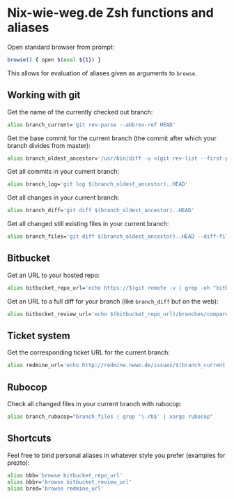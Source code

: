 Nix-wie-weg.de Zsh functions and aliases
==========

Open standard browser from prompt:

```bash
browse() { open $(eval ${1}) }
```

This allows for evaluation of aliases given as arguments to `browse`.

Working with git
----------------
Get the name of the currently checked out branch:
```bash
alias branch_current='git rev-parse --abbrev-ref HEAD'
```

Get the base commit for the current branch (the commit after which your branch divides from master):
```bash
alias branch_oldest_ancestor='/usr/bin/diff -u <(git rev-list --first-parent master) <(git rev-list --first-parent HEAD) | sed -ne "s/^ //p" | head -1'
```

Get all commits in your current branch:
```bash
alias branch_log='git log $(branch_oldest_ancestor)..HEAD'
```

Get all changes in your current branch:
```bash
alias branch_diff='git diff $(branch_oldest_ancestor)..HEAD'
```

Get all changed still existing files in your current branch:
```bash
alias branch_files='git diff $(branch_oldest_ancestor)..HEAD --diff-filter=ACMR --name-only --oneline'
```

Bitbucket
---------

Get an URL to your hosted repo:
```bash
alias bitbucket_repo_url='echo https://$(git remote -v | grep -oh "bitbucket.org[:/][^ ]\+.git" | head -1 | sed "s/:/\//" | sed "s/\.git$//")'
```

Get an URL to a full diff for your branch (like `branch_diff` but on the web):
```bash
alias bitbucket_review_url='echo $(bitbucket_repo_url)/branches/compare/$(branch_current)..$(branch_oldest_ancestor)'
```

Ticket system
-------------

Get the corresponding ticket URL for the current branch:
```bash
alias redmine_url='echo http://redmine.nwwo.de/issues/$(branch_current | grep -oh "^[0-9]\+")'
```

Rubocop
-------

Check all changed files in your current branch with rubocop:
```bash
alias branch_rubocop="branch_files | grep '\.rb$' | xargs rubocop"
```

Shortcuts
---------
Feel free to bind personal aliases in whatever style you prefer (examples for prezto):
```bash
alias bbb='browse bitbucket_repo_url'
alias bbbr='browse bitbucket_review_url'
alias bred='browse redmine_url'
```
